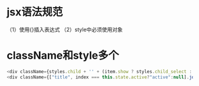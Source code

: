 # jsx语法规范
（1）使用{}插入表达式
（2）style中必须使用对象
# className和style多个
```js
<div className={styles.child + '' + (item.show ? styles.child_select : '')}></div>
<div className={["title", index === this.state.active?"active":null].join(' ')}></div>
```